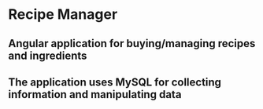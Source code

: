 # Recipe Manager

## Angular application for buying/managing recipes and ingredients
## The application uses MySQL for collecting information and manipulating data
